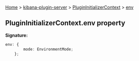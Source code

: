 [Home](./index) &gt; [kibana-plugin-server](./kibana-plugin-server.md) &gt; [PluginInitializerContext](./kibana-plugin-server.plugininitializercontext.md) &gt; [env](./kibana-plugin-server.plugininitializercontext.env.md)

## PluginInitializerContext.env property

<b>Signature:</b>

```typescript
env: {
        mode: EnvironmentMode;
    };
```
